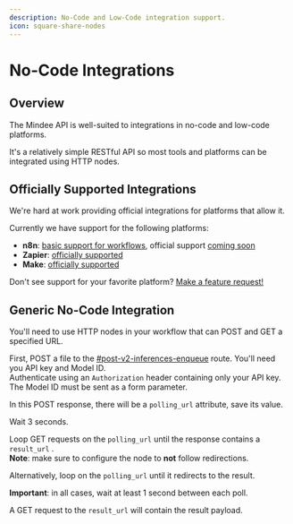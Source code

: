 ```yaml
---
description: No-Code and Low-Code integration support.
icon: square-share-nodes
---
```


# No-Code Integrations

## Overview

The Mindee API is well-suited to integrations in no-code and low-code platforms.

It's a relatively simple RESTful API so most tools and platforms can be integrated using HTTP nodes.

## Officially Supported Integrations

We're hard at work providing official integrations for platforms that allow it.

Currently we have support for the following platforms:

* **n8n**: [basic support for workflows](n8n-workflows.md), official support [coming soon](https://github.com/n8n-io/n8n/pull/18986)
* **Zapier**: [officially supported](zapier-zaps.md)
* **Make**: [officially supported](make.com-scenarios.md)

Don't see support for your favorite platform? [Make a feature request!](https://feedback.mindee.com/?b=682f69c9e2404756e7e68d1c)

## Generic No-Code Integration

You'll need to use HTTP nodes in your workflow that can POST and GET a specified URL.

First, POST a file to the [#post-v2-inferences-enqueue](../api-reference.md#post-v2-inferences-enqueue "mention") route. You'll need you API key and Model ID.\
Authenticate using an `Authorization` header containing only your API key.\
The Model ID must be sent as a form parameter.

In this POST response, there will be a `polling_url` attribute, save its value.

Wait 3 seconds.

Loop GET requests on the `polling_url` until the response contains a `result_url` .\
**Note**: make sure to configure the node to **not** follow redirections.

Alternatively, loop on the `polling_url` until it redirects to the result.

**Important**: in all cases, wait at least 1 second between each poll.

A GET request to the `result_url` will contain the result payload.
